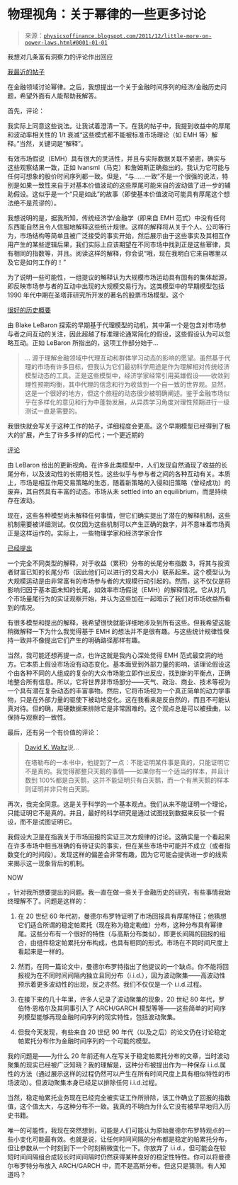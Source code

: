 <!--yml

分类：未分类

日期：2024-05-18 07:01:56

-->

# 物理视角：关于幂律的一些更多讨论

> 来源：[`physicsoffinance.blogspot.com/2011/12/little-more-on-power-laws.html#0001-01-01`](http://physicsoffinance.blogspot.com/2011/12/little-more-on-power-laws.html#0001-01-01)

我想对几条富有洞察力的评论作出回应

[我最近的帖子](http://physicsoffinance.blogspot.com/2011/12/power-laws-in-finance.html)

在金融领域讨论幂律。之后，我想提出一个关于金融时间序列的经济/金融历史问题，希望外面有人能帮助我解答。

首先，评论：

我实际上同意这些说法。让我试着澄清一下。在我的帖子中，我提到收益中的厚尾和波动率相关性的 1/t 衰减“这些模式都不能被标准市场理论（如 EMH 等）解释。”当然，关键词是“解释”。

有效市场假说（EMH）具有很大的灵活性，并且与实际数据关联不紧密，确实与这些观察结果一致，正如 Ivansml（马克）和詹姆斯正确指出的。我认为它可能与任何可想象的股价时间序列都一致。但是，“与……一致”不是一个很强的说法，特别是如果一致性来自于对基本价值波动的这些厚尾可能来自的波动做了进一步的辅助假设。这似乎是一个“只是如此”的故事（即使基本价值波动可能具有厚尾这个想法绝不是荒谬的）。

我想说明的是，据我所知，传统经济学/金融学（即来自 EMH 范式）中没有任何东西能自然且令人信服地解释这些统计规律。这样的解释将从关于个人、公司等行为，市场结构等简单且被广泛接受的事实开始，然后展示由于这些事实及其相互作用产生的某些逻辑后果，我们实际上应该期望在不同市场中找到正是这些幂律，具有相同的指数等，并且。阅读这样的解释，你会说“哦，现在我明白它来自哪里以及它是如何工作的！”

为了说明一些可能性，一组提议的解释认为大规模市场运动具有固有的集体起源，即反映市场参与者的互动中出现的大规模交易行为。这类模型中的早期模型包括 1990 年代中期在圣塔菲研究所开发的著名的股票市场模型。这个

[很好的历史概要](http://www2.econ.iastate.edu/tesfatsi/blake.sfisum.pdf)

由 Blake LeBaron 探索的早期基于代理模型的动机，其中第一个是包含对市场参与者之间互动的关注，因此超越了标准理论通常简化的假设，这些假设认为可以忽略互动。正如 LeBaron 所指出的，这项工作部分始于...

> ... 源于理解金融领域中代理互动和群体学习动态的影响的愿望。虽然基于代理的市场有许多目标，但我认为它们最初科学用途是作为理解相对传统经济模型动态的工具。正是这些模型中，经济学家经常引用英雄假设——收敛到理性预期均衡，其中代理的信念和行为收敛到一个自一致的世界观。显然，这是一个很好的地方，但这个旅程的动态很少被明确阐述。鉴于金融市场似乎在多样化的意见和行为中蓬勃发展，从异质学习角度对理性预期进行一级测试一直是需要的。

我很快就会写关于这种工作的帖子，详细程度会更高。这个早期模型已经得到了极大的扩展，产生了许多多样的后代；一个更近期的

[评论](http://people.brandeis.edu/%7Eblebaron/wps/style.pdf)

由 LeBaron 给出的更新视角。在许多此类模型中，人们发现自然涌现了收益的长尾分布，以及波动性的长期相关性。这些似乎与参与者之间的各种互动有关。本质上，市场是相互作用交易策略的生态，随着新策略的入侵和旧策略（曾经成功）的废弃，其自然具有丰富的动态。市场从未 settled into an equilibrium，而是持续存在波动。

现在，这些各种模型尚未解释任何事情，但它们确实提出了潜在的解释机制，这些机制需要被详细测试。仅仅因为这些机制可以产生正确的数字，并不意味着市场真正是这样运作的。实际上，一些物理学家和经济学家合作

[已经提出](http://arxiv.org/abs/cond-mat/0403067)

一个完全不同类型的解释，对于收益（累积）分布的长尾分布指数 3，将其与投资者财富已知的长尾分布（因此他们可以进行的交易大小）联系起来。这个模型认为大规模运动是由非常富有的市场参与者的大规模行动引起的。然而，这不仅仅是将影响归因于基本面未知的长尾，如效率市场假说（EMH）的解释情况。它从对几个市场量尾行为的实证观察开始，并认为这些加在一起暗示了我们对市场收益所看到的情况。

有很多模型和提出的解释，我希望很快就能详细地涉及到所有这些。但我希望这能稍微解释一下为什么我觉得基于 EMH 的想法并不是很有趣。与这些统计规律性保持一致并不像提出它们产生的明确路径那样有趣。

当然，我可能还想再提一点，也许这就是我内心深处觉得 EMH 范式最空洞的地方。它本质上假设市场没有动态变化。基本面受到外部力量的影响，该理论假设这个由各种不同的人组成的复杂的大众市场能立即作出反应，找到新的平衡点，正确地整合所有信息。所以，它将世界非市场部分——天气、政治、商业、技术等视为一个具有潜在复杂动态的丰富事物。然后，它将市场视为一个真正简单的动力学事物，只是在外部力量的驱使下被动地变化。这在我看来是反自然的，而且不可能认真对待。但的确，用硬数据来排除它是非常困难的。这个观点总是可以被扭曲，以保持与观察的一致性。

最后，还有另一个有价值的评论：

> [David K. Waltz](http://www.blogger.com/profile/03415644204743030961)说...
> 
> 在塔勒布的一本书中，他提到了一点：不能证明某件事是真的，只能证明它不是真的。我觉得那整只天鹅的事情——如果你有一个适当的样本，并且计数到 100%都是白天鹅，这并不能证明只有白天鹅，而一个有黑天鹅的样本则证明并非只有白天鹅。

再次，我完全同意。这是关于科学的一个基本观点。我们从来不能证明一个理论，只能证明它不是真的。并且，最好的科学研究是通过试图找到数据来反驳一个假设，而不是试图证明它。

我假设大卫是在指我关于市场回报的实证三次方规律的讨论。这确实是一个看起来在许多市场中相当准确的有待证实的事实，但在某些市场中可能并不成立（或者指数变化的时间段）。发现这样的偏差会非常有趣，因为它可能会提供进一步的线索来揭示这一现象背后的机制。

NOW

，针对我所想要提出的问题。我一直在做一些关于金融历史的研究，有些事情我始终理解不了。问题是这样的：

1. 在 20 世纪 60 年代初，曼德尔布罗特证明了市场回报具有厚尾特征；他猜想它们适合所谓的稳定帕累托（现在称为稳定勒维）分布，这种分布具有幂律尾。这些分布有一个很好的特性（与高斯分布类似），即更长间隔的回报的组合，由组件稳定帕累托分布构成，也具有相同的形式。市场在不同时间尺度上看起来是一样的。

2. 然而，在同一篇论文中，曼德尔布罗特指出了他提议的一个缺点。你不能将回报视为在不同时间间隔内独立且同分布（i.i.d.），因为波动聚集——高波动性预示着更多波动性的出现，反之亦然。我们不仅仅是一个 i.i.d.过程。

3. 在接下来的几十年里，许多人记录了波动聚集的现象，20 世纪 80 年代，罗伯特·恩格尔及其同事引入了 ARCH/GARCH 模型等等——这些简单的时间序列模型能够再现金融时间序列的现实特性，包括波动聚集。

4. 但我今天发现，有些来自 20 世纪 90 年代（以及之后）的论文仍在讨论稳定帕累托分布作为金融时间序列的一个可能的模型。

我的问题是——为什么 20 年前还有人在写关于稳定帕累托分布的文章，当时波动聚集的现实已经被广泛知晓？我的理解是，这种分布被提出作为一种保存 i.i.d.属性的方法（通过展示这样的过程仍然可以产生在所有时间尺度上具有相似特性的市场波动）。但波动聚集本身已经足以排除任何 i.i.d.过程。

当然，稳定帕累托业务现在已经完全被实证工作所排除，该工作确立了回报的指数值，这个值太大，与这种分布不一致。我真的不明白为什么它没有被早早地归入历史书籍。

唯一的可能性，我现在突然想到，可能是人们可能认为原始曼德尔布罗特观点的一些小变化可能最有效。也就是说，让任何时间间隔的分布都是稳定的帕累托分布，但让参数从一个时刻到下一个时刻稍微变化一下。你放弃了 i.i.d.，但可能会在较短时间间隔组合成较长时间间隔时仍然获得某种良好的稳定性特性。你可以将曼德尔布罗特分布放入 ARCH/GARCH 中，而不是高斯分布。但这只是猜测。有人知道吗？
